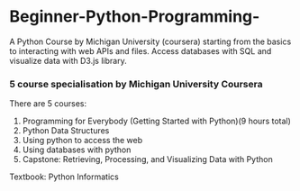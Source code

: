 # Beginner-Python-Programming-
A Python Course by Michigan University (coursera) starting from the basics to interacting with web APIs and files. Access databases with SQL and visualize data with D3.js library.

### 5 course specialisation by Michigan University Coursera
There are 5 courses: 

1. Programming for Everybody (Getting Started with Python)(9 hours total)
2. Python Data Structures
3. Using python to access the web
4. Using databases with python 
5. Capstone: Retrieving, Processing, and Visualizing Data with Python

Textbook: Python Informatics


